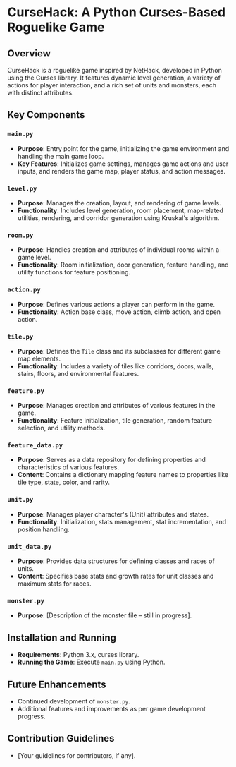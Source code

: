 # CurseHack: A Python Curses-Based Roguelike Game

## Overview
CurseHack is a roguelike game inspired by NetHack, developed in Python using the Curses library. It features dynamic level generation, a variety of actions for player interaction, and a rich set of units and monsters, each with distinct attributes.

## Key Components

### `main.py`
- **Purpose**: Entry point for the game, initializing the game environment and handling the main game loop.
- **Key Features**: Initializes game settings, manages game actions and user inputs, and renders the game map, player status, and action messages.

### `level.py`
- **Purpose**: Manages the creation, layout, and rendering of game levels.
- **Functionality**: Includes level generation, room placement, map-related utilities, rendering, and corridor generation using Kruskal's algorithm.

### `room.py`
- **Purpose**: Handles creation and attributes of individual rooms within a game level.
- **Functionality**: Room initialization, door generation, feature handling, and utility functions for feature positioning.

### `action.py`
- **Purpose**: Defines various actions a player can perform in the game.
- **Functionality**: Action base class, move action, climb action, and open action.

### `tile.py`
- **Purpose**: Defines the `Tile` class and its subclasses for different game map elements.
- **Functionality**: Includes a variety of tiles like corridors, doors, walls, stairs, floors, and environmental features.

### `feature.py`
- **Purpose**: Manages creation and attributes of various features in the game.
- **Functionality**: Feature initialization, tile generation, random feature selection, and utility methods.

### `feature_data.py`
- **Purpose**: Serves as a data repository for defining properties and characteristics of various features.
- **Content**: Contains a dictionary mapping feature names to properties like tile type, state, color, and rarity.

### `unit.py`
- **Purpose**: Manages player character's (Unit) attributes and states.
- **Functionality**: Initialization, stats management, stat incrementation, and position handling.

### `unit_data.py`
- **Purpose**: Provides data structures for defining classes and races of units.
- **Content**: Specifies base stats and growth rates for unit classes and maximum stats for races.

### `monster.py`
- **Purpose**: [Description of the monster file – still in progress].

## Installation and Running
- **Requirements**: Python 3.x, curses library.
- **Running the Game**: Execute `main.py` using Python.

## Future Enhancements
- Continued development of `monster.py`.
- Additional features and improvements as per game development progress.

## Contribution Guidelines
- [Your guidelines for contributors, if any].
